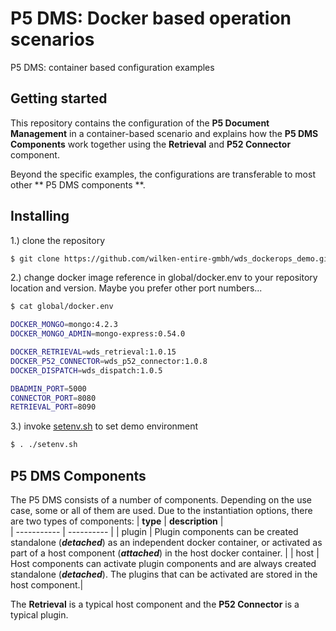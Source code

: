 # P5 DMS: Docker based operation scenarios
P5 DMS: container based configuration examples
## Getting started
This repository contains the configuration of the **P5 Document Management** in a container-based scenario and explains how the **P5 DMS Components** work together using the **Retrieval** and **P52 Connector** component.

Beyond the specific examples, the configurations are transferable to most other ** P5 DMS components **.
## Installing 
1.) clone the repository
```bash
$ git clone https://github.com/wilken-entire-gmbh/wds_dockerops_demo.git 
```
2.) change docker image reference in global/docker.env to your repository location and version. Maybe you prefer other port numbers...
```bash
$ cat global/docker.env 

DOCKER_MONGO=mongo:4.2.3
DOCKER_MONGO_ADMIN=mongo-express:0.54.0

DOCKER_RETRIEVAL=wds_retrieval:1.0.15
DOCKER_P52_CONNECTOR=wds_p52_connector:1.0.8
DOCKER_DISPATCH=wds_dispatch:1.0.5

DBADMIN_PORT=5000
CONNECTOR_PORT=8080
RETRIEVAL_PORT=8090
```
3.) invoke [setenv.sh](setenv.sh) to set demo environment
```bash
$ . ./setenv.sh
```
## P5 DMS Components
The P5 DMS consists of a number of components. Depending on the use case, some or all of them are used.
Due to the instantiation options, there are two types of components:
| **type**    | **description**   |  
| ----------- | ---------- | 
| plugin | Plugin components can be created standalone (***detached***) as an independent docker container, or activated as part of a host component (***attached***) in the host docker container. |
| host | Host components can activate plugin components and are always created standalone (***detached***). The plugins that can be activated are stored in the host component.|  

The **Retrieval** is a typical host component and the **P52 Connector** is a typical plugin.
